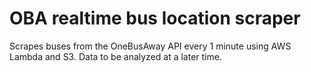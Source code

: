 # OBA realtime bus location scraper

Scrapes buses from the OneBusAway API every 1 minute using AWS Lambda and S3. Data to be analyzed at a later time.
